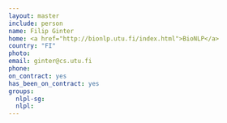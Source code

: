 ```yaml
---
layout: master
include: person
name: Filip Ginter
home: <a href="http://bionlp.utu.fi/index.html">BioNLP</a>
country: "FI"
photo:
email: ginter@cs.utu.fi
phone:
on_contract: yes
has_been_on_contract: yes
groups:
  nlpl-sg:
  nlpl:
---
```

